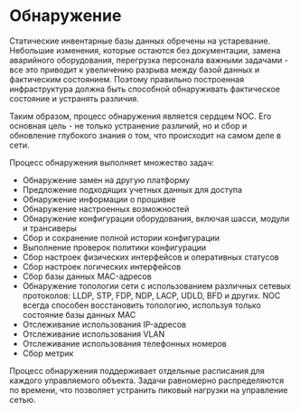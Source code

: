 # Обнаружение

Статические инвентарные базы данных обречены на устаревание. Небольшие изменения, которые остаются без документации, замена аварийного оборудования, перегрузка персонала важными задачами - все это приводит к увеличению разрыва между базой данных и фактическим состоянием. Поэтому правильно построенная инфраструктура должна быть способной обнаруживать фактическое состояние и устранять различия.

Таким образом, процесс обнаружения является сердцем NOC. Его основная цель - не только устранение различий, но и сбор и обновление глубокого знания о том, что происходит на самом деле в сети.

Процесс обнаружения выполняет множество задач:

* Обнаружение замен на другую платформу
* Предложение подходящих учетных данных для доступа
* Обнаружение информации о прошивке
* Обнаружение настроенных возможностей
* Обнаружение конфигурации оборудования, включая шасси, модули и трансиверы
* Сбор и сохранение полной истории конфигурации
* Выполнение проверок политики конфигурации
* Сбор настроек физических интерфейсов и оперативных статусов
* Сбор настроек логических интерфейсов
* Сбор базы данных MAC-адресов
* Обнаружение топологии сети с использованием различных сетевых протоколов: LLDP, STP, FDP, NDP, LACP, UDLD, BFD и других. NOC всегда способен восстановить топологию, используя только состояние базы данных MAC
* Отслеживание использования IP-адресов
* Отслеживание использования VLAN
* Отслеживание использования телефонных номеров
* Сбор метрик

Процесс обнаружения поддерживает отдельные расписания для каждого управляемого объекта. Задачи равномерно распределяются по времени, что позволяет устранить пиковый нагрузки на управление сетью.
